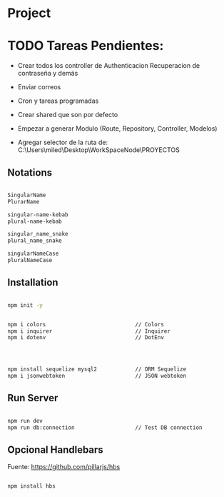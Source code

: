 # Project

# TODO Tareas Pendientes:

- Crear todos los controller de Authenticacion Recuperacion de contraseña y demás
- Enviar correos
- Cron y tareas programadas
- Crear shared que son por defecto

- Empezar a generar Modulo (Route, Repository, Controller, Modelos)
- Agregar selector de la ruta de: C:\Users\miled\Desktop\WorkSpaceNode\PROYECTOS






## Notations

```sh

SingularName 
PlurarName

singular-name-kebab
plural-name-kebab

singular_name_snake
plural_name_snake

singularNameCase
pluralNameCase


```




## Installation

```sh

npm init -y


npm i colors                            // Colors
npm i inquirer                          // Inquirer
npm i dotenv                            // DotEnv




npm install sequelize mysql2            // ORM Sequelize
npm i jsonwebtoken                      // JSON webtoken

```

## Run Server

```sh

npm run dev
npm run db:connection                   // Test DB connection

```

## Opcional Handlebars

Fuente: https://github.com/pillarjs/hbs

```sh

npm install hbs

```
